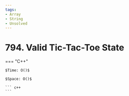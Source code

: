```yaml
---
tags:
- Array
- String
- Unsolved
---
```



# 794. Valid Tic-Tac-Toe State

=== "C++"

    $Time: O()$

    $Space: O()$

    ``` c++
    ```